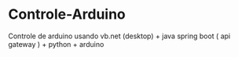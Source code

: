 # Controle-Arduino
Controle de arduino usando vb.net (desktop) + java spring boot ( api gateway ) + python + arduino
